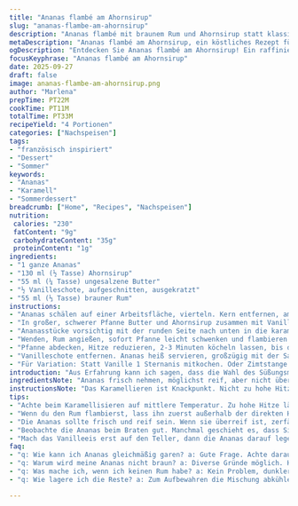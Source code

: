 ```yaml
---
title: "Ananas flambé am Ahornsirup"
slug: "ananas-flambe-am-ahornsirup"
description: "Ananas flambé mit braunem Rum und Ahornsirup statt klassischem Zucker. Die Frucht wird in Viertel geschnitten, entkernt, dann in einer Mischung aus Butter, Vanille und Ahornsirup karamellisiert. Das flambieren bringt Aroma und Textur, der Ahornsirup sorgt für eine andere, tiefe Süße. Serviert mit Vanilleeis ein sommerlicher Genuss. "
metaDescription: "Ananas flambé am Ahornsirup, ein köstliches Rezept für den Sommer. Die Kombination von Rum und Ahornsirup bringt neue Geschmackselemente."
ogDescription: "Entdecken Sie Ananas flambé am Ahornsirup! Ein raffiniertes Dessert mit Aromen von Butter, Rum und einer besonderen Süße."
focusKeyphrase: "Ananas flambé am Ahornsirup"
date: 2025-09-27
draft: false
image: ananas-flambe-am-ahornsirup.png
author: "Marlena"
prepTime: PT22M
cookTime: PT11M
totalTime: PT33M
recipeYield: "4 Portionen"
categories: ["Nachspeisen"]
tags:
- "französisch inspiriert"
- "Dessert"
- "Sommer"
keywords:
- "Ananas"
- "Karamell"
- "Sommerdessert"
breadcrumb: ["Home", "Recipes", "Nachspeisen"]
nutrition: 
 calories: "230"
 fatContent: "9g"
 carbohydrateContent: "35g"
 proteinContent: "1g"
ingredients:
- "1 ganze Ananas"
- "130 ml (½ Tasse) Ahornsirup"
- "55 ml (¼ Tasse) ungesalzene Butter"
- "½ Vanilleschote, aufgeschnitten, ausgekratzt"
- "55 ml (⅓ Tasse) brauner Rum"
instructions:
- "Ananas schälen auf einer Arbeitsfläche, vierteln. Kern entfernen, am besten mit kleinem Messer, nicht zu grob sonst zerfällt das Fruchtfleisch in der Pfanne."
- "In großer, schwerer Pfanne Butter und Ahornsirup zusammen mit Vanilleschote und Mark bei mittlerer Hitze langsam erwärmen. Immer mal rühren, bis es anfängt leicht zu blubbern und etwas eindickt, etwa 6 Minuten."
- "Ananasstücke vorsichtig mit der runden Seite nach unten in die karamellisierende Mischung legen, 2 bis 3 Minuten ohne Rühren braten. Sie sollen anbräunen, nicht verkocht oder matschig werden."
- "Wenden, Rum angießen, sofort Pfanne leicht schwenken und flambieren. Vorsicht, Rum verdampft schnell. Falls kein Feuer, Rum kurz köcheln lassen, bis der Alkohol verkocht ist."
- "Pfanne abdecken, Hitze reduzieren, 2-3 Minuten köcheln lassen, bis der Saft samt Karamell eine homogene Sauce bildet. Nicht zu lange, sonst wird die Ananas mehlig."
- "Vanilleschote entfernen. Ananas heiß servieren, großzügig mit der Sauce übergießen. Wer mag, noch eine Kugel Vanilleeis dazu – der heiße, süße Karamell schmilzt darauf langsam, bringt Kontrast."
- "Für Variation: Statt Vanille 1 Sternanis mitkochen. Oder Zimtstange im Sirup mitziehen lassen, bringt Würze. Wer keinen braunen Rum hat, nimmt dunklen Whisky – gibt rauchige Note. Kinderfreundlich ohne flambieren möglich, einfach den Rum einkochen."
introduction: "Aus Erfahrung kann ich sagen, dass die Wahl des Süßungsmittels den Charakter der flambierten Ananas stark ändert. In klassischen Rezepten Zucker, ich schwöre inzwischen auf Ahornsirup – gibt Tiefe, weniger scharf, leichter karamellige Bitterstoffe. Die Textur der Ananas muss knackig bleiben, sonst wird das Ergebnis pappig. Bei zu langer Hitze zieht die Frucht zu viel Flüssigkeit, zerfällt. Das Flambieren macht mehr als nur optischen Eindruck – der Alkohol verbrennt größtenteils, aber das Aroma bleibt intensiv, ein rauchiger, warmer Unterton, der es richtig spannend macht. Ich habe auch mal mit Rumersatz aus Tamarinde experimentiert, ungewöhnlich, aber bringt fruchtige Säure, passt gut zu süßer Vanille. Wichtig, Vanilleschote nicht unterschätzen, das Mark gibt die feinen kleinen schwarzen Punkte, die man sieht und riecht. Ohne sie fehlt der Duft. Die Kombination Butter und Ahornsirup sorgt für eine glatte, glänzende Karamellsauce. Eigentlich simpel, aber jeder Schritt will genau beobachtet werden, sonst schnell verbrannt oder fad."
ingredientsNote: "Ananas frisch nehmen, möglichst reif, aber nicht überreif, sonst matschig. Ganz wichtig: Das Entfernen des Kerns sauber ausführen, dieser ist zu hart und verhindert gleichmäßiges Garen. Beim Ahornsirup unbedingt reinen, nicht künstlich gesüßten verwenden – man schmeckt den Unterschied sofort. Butter ungesalzen, sonst wird die Süße gestört und die Sauce bitter. Vanilleschote aufschneiden und mit einer Messerspitze das Mark herauskratzen, nicht einfach mitkochen lassen, da sonst Aroma nicht richtig verteilt wird. Beim Rum lohnt sich Qualität, billiger Brennstoff verbrennt schlecht und riecht unangenehm. Alternativ kann man braunen Whisky oder Cognac verwenden, gibt jedoch einen anderen Geschmack. Für milchfreie Variante lässt sich Butter durch vegane Margarine ersetzen, dann aber auf hitzebeständige Sorte achten. Ahornsirup sollte vor Gebrauch leicht erwärmt werden, wenn er zu dickflüssig ist, damit er sich besser mit Butter vermischt."
instructionsNote: "Das Karamellieren ist Knackpunkt. Nicht zu hohe Hitze, sonst verbrennt der Ahornsirup schnell. Sobald Blasen entstehen und der Duft süßlich nussig wird, ist der richtige Moment, die Ananas einzulegen. Die Frucht auf der runden Seite anbraten, das gibt schöne Karamellstreifen und verhindert zu schnelles Zerfallen. Beim Wenden vorsichtig sein, nicht zu oft umrühren, sonst zerbricht alles. Rum immer außerhalb der direkten Hitze einfüllen und flambieren, nicht vorher – Gefahr von Flammenrückschlag. Flambieren kurz, sichtbarige Flammen reduzieren, bis nur noch Flüsterhitze bleibt. Danach sofort abdecken, wegen Aroma und Saftbindung. Nicht länger als nötig köcheln, sonst saugt sich Ananas voll mit Flüssigkeit und wird mehlig. Sauerei vorbeugen: Pfanne mit hohem Rand wählen, gutes Geschirrhandtuch parat legen. Wer keine Flamme will, lässt den Rum kurz einkochen, Aroma bleibt fast gleich. Vanilleschote unbedingt entfernen, sonst wird sie bitter. Beim Servieren Sauce großzügig nehmen, sorgt für Glanz und Geschmack. Tipp: Das Eis erst auf den Teller geben, dann die Ananas drauf – sonst schmilzt es zu schnell. Reste lassen sich gut im Kühlschrank aufbewahren, vor dem Essen kurz erwärmen, dabei umrühren, Sauce dickt sonst stark ein."
tips:
- "Achte beim Karamellisieren auf mittlere Temperatur. Zu hohe Hitze lässt den Ahornsirup schnell verbrennen. Hab Geduld. Wenn die Mischung leicht blubbert und nussig duftet, ist es Zeit für die Ananasstücke. Sie müssen gleichmäßig gebräunt, aber knackig bleiben."
- "Wenn du den Rum flambierst, lass ihn zuerst außerhalb der direkten Hitze in die Pfanne. Sonst gibt es einen gefährlichen Rückschlag. Flammen müssen sichtbar steigen, aber nicht zu hoch. Nach dem Flambieren sofort abdecken, damit Aromen und Feuchtigkeit gebunden bleiben. Du kannst auch Zimt oder Sternanis für zusätzliche Tiefe verwenden."
- "Die Ananas sollte frisch und reif sein. Wenn sie überreif ist, zerfällt sie. Das Entfernen des Kerns muss sorgfältig geschehen. Über diesen Punkt habe ich oft geflucht – er muss sauber herausgeschnitten werden. Sonst gibt's ein matschiges Ergebnis. Beim Ahornsirup wähle immer reinen. Der Unterschied im Geschmack ist gewaltig."
- "Beobachte die Ananas beim Braten gut. Manchmal geschieht es, dass Sie die Stücke zu oft wenden. Das darf nicht passieren, da sie sonst auseinanderfallen. Wenn du keine Flamme willst, lass den Rum nur leicht einkochen. Das Aroma bleibt fast unverändert. Viel Freude beim Experimentieren mit verschiedenen Rumsorten."
- "Mach das Vanilleeis erst auf den Teller, dann die Ananas darauf legen. Sonst schmilzt das Eis zu schnell. Du kannst die Reste im Kühlschrank aufbewahren, aber achte darauf, sie wieder vorsichtig zu erwärmen. Wenn die Sauce zu dick wird, einfach bisschen Wasser hinzufügen."
faq:
- "q: Wie kann ich Ananas gleichmäßig garen? a: Gute Frage. Achte darauf, dass die Stücke nicht zu dick sind. Kleinere Stücke karamellisieren schneller. Hitzestufen prüfen. Zu stark macht sie matschig."
- "q: Warum wird meine Ananas nicht braun? a: Diverse Gründe möglich. Hitze ist entscheidend. Zu niedrige Hitze reicht nicht. Dann bleibt sie blass. Es könnte auch am Sirup liegen – nicht genug Ahornsirup in der Mischung."
- "q: Was mache ich, wenn ich keinen Rum habe? a: Kein Problem, dunkler Whisky funktioniert auch. Hat andere Aromen. Am besten aber, trocknen lassen, bevor du flambierst. Alternativen sind auch Fruchtsäfte."
- "q: Wie lagere ich die Reste? a: Zum Aufbewahren die Mischung abkühlen lassen. Dann in einem luftdichten Behälter im Kühlschrank. Bei Bedarf aufwärmen, aber vorsichtig sein – Ananas kann schnell matschig werden."

---
```


